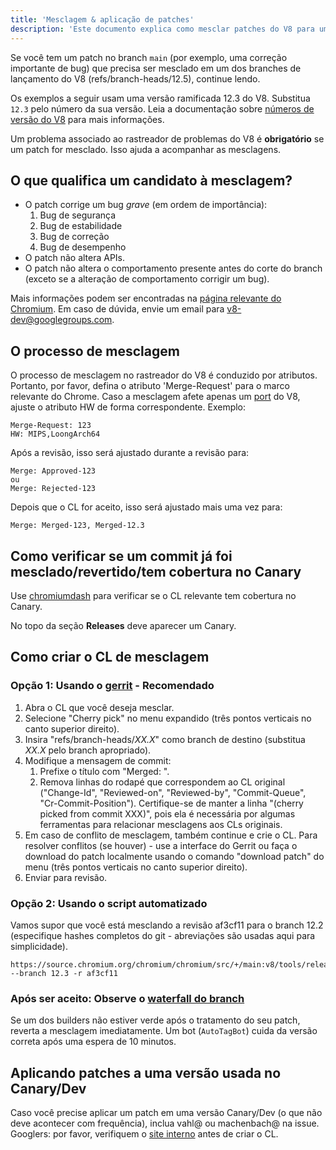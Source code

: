 ```yaml
---
title: 'Mesclagem & aplicação de patches'
description: 'Este documento explica como mesclar patches do V8 para um branch de lançamento.'
---
```

Se você tem um patch no branch `main` (por exemplo, uma correção importante de bug) que precisa ser mesclado em um dos branches de lançamento do V8 (refs/branch-heads/12.5), continue lendo.

Os exemplos a seguir usam uma versão ramificada 12.3 do V8. Substitua `12.3` pelo número da sua versão. Leia a documentação sobre [números de versão do V8](/docs/version-numbers) para mais informações.

Um problema associado ao rastreador de problemas do V8 é **obrigatório** se um patch for mesclado. Isso ajuda a acompanhar as mesclagens.

## O que qualifica um candidato à mesclagem?

- O patch corrige um bug *grave* (em ordem de importância):
    1. Bug de segurança
    1. Bug de estabilidade
    1. Bug de correção
    1. Bug de desempenho
- O patch não altera APIs.
- O patch não altera o comportamento presente antes do corte do branch (exceto se a alteração de comportamento corrigir um bug).

Mais informações podem ser encontradas na [página relevante do Chromium](https://chromium.googlesource.com/chromium/src/+/HEAD/docs/process/merge_request.md). Em caso de dúvida, envie um email para v8-dev@googlegroups.com.

## O processo de mesclagem

O processo de mesclagem no rastreador do V8 é conduzido por atributos. Portanto, por favor, defina o atributo 'Merge-Request' para o marco relevante do Chrome. Caso a mesclagem afete apenas um [port](https://v8.dev/docs/ports) do V8, ajuste o atributo HW de forma correspondente. Exemplo:

```
Merge-Request: 123
HW: MIPS,LoongArch64
```

Após a revisão, isso será ajustado durante a revisão para:

```
Merge: Approved-123
ou
Merge: Rejected-123
```

Depois que o CL for aceito, isso será ajustado mais uma vez para:

```
Merge: Merged-123, Merged-12.3
```

## Como verificar se um commit já foi mesclado/revertido/tem cobertura no Canary

Use [chromiumdash](https://chromiumdash.appspot.com/commit/) para verificar se o CL relevante tem cobertura no Canary.


No topo da seção **Releases** deve aparecer um Canary.

## Como criar o CL de mesclagem

### Opção 1: Usando o [gerrit](https://chromium-review.googlesource.com/) - Recomendado


1. Abra o CL que você deseja mesclar.
1. Selecione "Cherry pick" no menu expandido (três pontos verticais no canto superior direito).
1. Insira "refs/branch-heads/*XX.X*" como branch de destino (substitua *XX.X* pelo branch apropriado).
1. Modifique a mensagem de commit:
   1. Prefixe o título com "Merged: ".
   1. Remova linhas do rodapé que correspondem ao CL original ("Change-Id", "Reviewed-on", "Reviewed-by", "Commit-Queue", "Cr-Commit-Position"). Certifique-se de manter a linha "(cherry picked from commit XXX)", pois ela é necessária por algumas ferramentas para relacionar mesclagens aos CLs originais.
1. Em caso de conflito de mesclagem, também continue e crie o CL. Para resolver conflitos (se houver) - use a interface do Gerrit ou faça o download do patch localmente usando o comando "download patch" do menu (três pontos verticais no canto superior direito).
1. Enviar para revisão.

### Opção 2: Usando o script automatizado

Vamos supor que você está mesclando a revisão af3cf11 para o branch 12.2 (especifique hashes completos do git - abreviações são usadas aqui para simplicidade).

```
https://source.chromium.org/chromium/chromium/src/+/main:v8/tools/release/merge_to_branch_gerrit.py --branch 12.3 -r af3cf11
```


### Após ser aceito: Observe o [waterfall do branch](https://ci.chromium.org/p/v8)

Se um dos builders não estiver verde após o tratamento do seu patch, reverta a mesclagem imediatamente. Um bot (`AutoTagBot`) cuida da versão correta após uma espera de 10 minutos.

## Aplicando patches a uma versão usada no Canary/Dev

Caso você precise aplicar um patch em uma versão Canary/Dev (o que não deve acontecer com frequência), inclua vahl@ ou machenbach@ na issue. Googlers: por favor, verifiquem o [site interno](http://g3doc/company/teams/v8/patching_a_version) antes de criar o CL.

